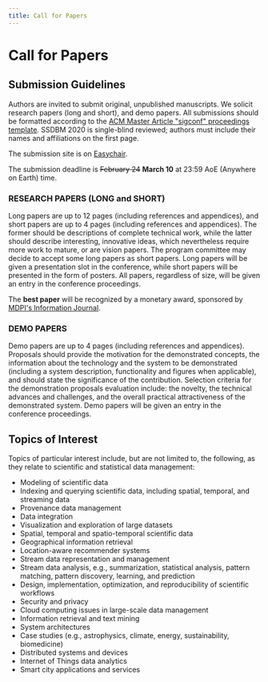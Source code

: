 ```yaml
---
title: Call for Papers
---
```



# Call for Papers


## Submission Guidelines

Authors are invited to submit original, unpublished manuscripts. We solicit research papers (long and short), and demo papers. All submissions should be formatted according to the [ACM Master Article "sigconf" proceedings template](https://www.acm.org/publications/proceedings-template). SSDBM 2020 is single-blind reviewed; authors must include their names and affiliations on the first page.

The submission site is on [Easychair](https://easychair.org/conferences/?conf=ssdbm2020).


The submission deadline is ~~February 24~~ **March 10** at 23:59 AoE (Anywhere on Earth) time.



### RESEARCH PAPERS (LONG and SHORT)

Long papers are up to 12 pages (including references and appendices), and short papers are up to 4 pages (including references and appendices).
The former should be descriptions of complete technical work, while the latter should describe interesting, innovative ideas, which nevertheless require more work to mature, or are vision papers. The program committee may decide to accept some long papers as short papers. Long papers will be given a presentation slot in the conference, while short papers will be presented in the form of posters. All papers, regardless of size, will be given an entry in the conference proceedings.

The **best paper** will be recognized by a monetary award, sponsored by [MDPI's Information Journal](https://www.mdpi.com/journal/information).


### DEMO PAPERS

Demo papers are up to 4 pages (including references and appendices). Proposals should provide the motivation for the demonstrated concepts, the information about the technology and the system to be demonstrated (including a system description, functionality and figures when applicable), and should state the significance of the contribution. Selection criteria for the demonstration proposals evaluation include: the novelty, the technical advances and challenges, and the overall practical attractiveness of the demonstrated system. Demo papers will be given an entry in the conference proceedings.



## Topics of Interest

Topics of particular interest include, but are not limited to, the following, as they relate to scientific and statistical data management:


- Modeling of scientific data
- Indexing and querying scientific data, including spatial, temporal, and streaming data
- Provenance data management
- Data integration
- Visualization and exploration of large datasets
- Spatial, temporal and spatio-temporal scientific data
- Geographical information retrieval
- Location-aware recommender systems
- Stream data representation and management
- Stream data analysis, e.g., summarization, statistical analysis, pattern matching, pattern discovery, learning, and prediction
- Design, implementation, optimization, and reproducibility of scientific workflows
- Security and privacy
- Cloud computing issues in large-scale data management
- Information retrieval and text mining
- System architectures
- Case studies (e.g., astrophysics, climate, energy, sustainability, biomedicine)
- Distributed systems and devices
- Internet of Things data analytics
- Smart city applications and services

